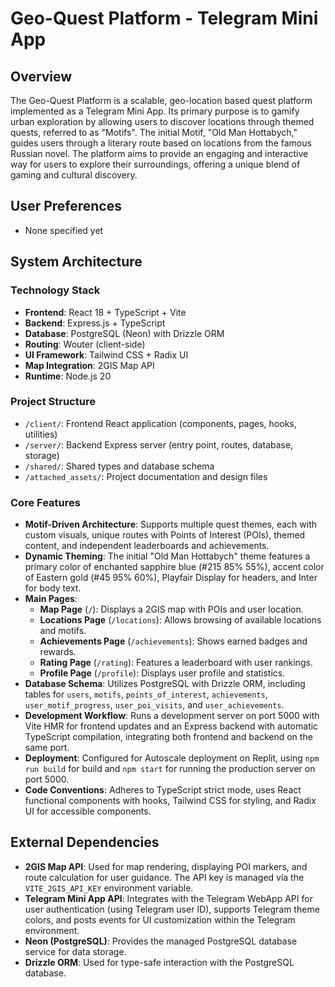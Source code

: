 # Geo-Quest Platform - Telegram Mini App

## Overview
The Geo-Quest Platform is a scalable, geo-location based quest platform implemented as a Telegram Mini App. Its primary purpose is to gamify urban exploration by allowing users to discover locations through themed quests, referred to as "Motifs". The initial Motif, "Old Man Hottabych," guides users through a literary route based on locations from the famous Russian novel. The platform aims to provide an engaging and interactive way for users to explore their surroundings, offering a unique blend of gaming and cultural discovery.

## User Preferences
- None specified yet

## System Architecture

### Technology Stack
- **Frontend**: React 18 + TypeScript + Vite
- **Backend**: Express.js + TypeScript
- **Database**: PostgreSQL (Neon) with Drizzle ORM
- **Routing**: Wouter (client-side)
- **UI Framework**: Tailwind CSS + Radix UI
- **Map Integration**: 2GIS Map API
- **Runtime**: Node.js 20

### Project Structure
- `/client/`: Frontend React application (components, pages, hooks, utilities)
- `/server/`: Backend Express server (entry point, routes, database, storage)
- `/shared/`: Shared types and database schema
- `/attached_assets/`: Project documentation and design files

### Core Features
-   **Motif-Driven Architecture**: Supports multiple quest themes, each with custom visuals, unique routes with Points of Interest (POIs), themed content, and independent leaderboards and achievements.
-   **Dynamic Theming**: The initial "Old Man Hottabych" theme features a primary color of enchanted sapphire blue (#215 85% 55%), accent color of Eastern gold (#45 95% 60%), Playfair Display for headers, and Inter for body text.
-   **Main Pages**:
    -   **Map Page** (`/`): Displays a 2GIS map with POIs and user location.
    -   **Locations Page** (`/locations`): Allows browsing of available locations and motifs.
    -   **Achievements Page** (`/achievements`): Shows earned badges and rewards.
    -   **Rating Page** (`/rating`): Features a leaderboard with user rankings.
    -   **Profile Page** (`/profile`): Displays user profile and statistics.
-   **Database Schema**: Utilizes PostgreSQL with Drizzle ORM, including tables for `users`, `motifs`, `points_of_interest`, `achievements`, `user_motif_progress`, `user_poi_visits`, and `user_achievements`.
-   **Development Workflow**: Runs a development server on port 5000 with Vite HMR for frontend updates and an Express backend with automatic TypeScript compilation, integrating both frontend and backend on the same port.
-   **Deployment**: Configured for Autoscale deployment on Replit, using `npm run build` for build and `npm start` for running the production server on port 5000.
-   **Code Conventions**: Adheres to TypeScript strict mode, uses React functional components with hooks, Tailwind CSS for styling, and Radix UI for accessible components.

## External Dependencies

-   **2GIS Map API**: Used for map rendering, displaying POI markers, and route calculation for user guidance. The API key is managed via the `VITE_2GIS_API_KEY` environment variable.
-   **Telegram Mini App API**: Integrates with the Telegram WebApp API for user authentication (using Telegram user ID), supports Telegram theme colors, and posts events for UI customization within the Telegram environment.
-   **Neon (PostgreSQL)**: Provides the managed PostgreSQL database service for data storage.
-   **Drizzle ORM**: Used for type-safe interaction with the PostgreSQL database.